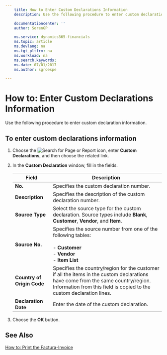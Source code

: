 ```yaml
---
    title: How to Enter Custom Declarations Information
    description: Use the following procedure to enter custom declaration information.

    documentationcenter: ''
    author: SorenGP

    ms.service: dynamics365-financials
    ms.topic: article
    ms.devlang: na
    ms.tgt_pltfrm: na
    ms.workload: na
    ms.search.keywords:
    ms.date: 07/01/2017
    ms.author: sgroespe

---
```

# How to: Enter Custom Declarations Information
Use the following procedure to enter custom declaration information.  

## To enter custom declarations information  

1.  Choose the ![Search for Page or Report](../../media/ui-search/search_small.png "Search for Page or Report icon") icon, enter **Custom Declarations**, and then choose the related link.  
2.  In the **Custom Declaration** window, fill in the fields.  

    |Field|Description|  
    |---------------------------------|---------------------------------------|  
    |**No.**|Specifies the custom declaration number.|  
    |**Description**|Specifies the description of the custom declaration number.|  
    |**Source Type**|Select the source type for the custom declaration. Source types include **Blank**, **Customer**, **Vendor**, and **Item**.|  
    |**Source No.**|Specifies the source number from one of the following tables:<br /><br /> -   **Customer**<br />-   **Vendor**<br />-   **Item List**|  
    |**Country of Origin Code**|Specifies the country/region for the customer if all the items in the custom declarations have come from the same country/region. Information from this field is copied to the custom declaration lines.|  
    |**Declaration Date**|Enter the date of the custom declaration.|  

3.  Choose the **OK** button.  

## See Also  
[How to: Print the Factura-Invoice](how-to-print-the-factura-invoice.md)
